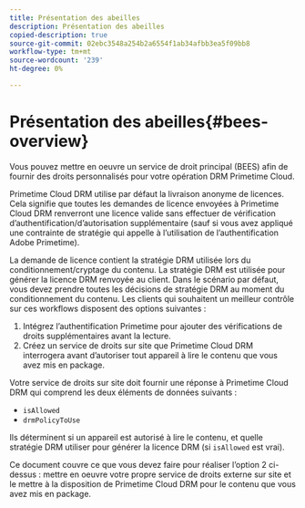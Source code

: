 ```yaml
---
title: Présentation des abeilles
description: Présentation des abeilles
copied-description: true
source-git-commit: 02ebc3548a254b2a6554f1ab34afbb3ea5f09bb8
workflow-type: tm+mt
source-wordcount: '239'
ht-degree: 0%

---
```


# Présentation des abeilles{#bees-overview}

Vous pouvez mettre en oeuvre un service de droit principal (BEES) afin de fournir des droits personnalisés pour votre opération DRM Primetime Cloud.

Primetime Cloud DRM utilise par défaut la livraison anonyme de licences. Cela signifie que toutes les demandes de licence envoyées à Primetime Cloud DRM renverront une licence valide sans effectuer de vérification d’authentification/d’autorisation supplémentaire (sauf si vous avez appliqué une contrainte de stratégie qui appelle à l’utilisation de l’authentification Adobe Primetime).

La demande de licence contient la stratégie DRM utilisée lors du conditionnement/cryptage du contenu. La stratégie DRM est utilisée pour générer la licence DRM renvoyée au client. Dans le scénario par défaut, vous devez prendre toutes les décisions de stratégie DRM au moment du conditionnement du contenu. Les clients qui souhaitent un meilleur contrôle sur ces workflows disposent des options suivantes :

1. Intégrez l’authentification Primetime pour ajouter des vérifications de droits supplémentaires avant la lecture.
1. Créez un service de droits sur site que Primetime Cloud DRM interrogera avant d’autoriser tout appareil à lire le contenu que vous avez mis en package.

Votre service de droits sur site doit fournir une réponse à Primetime Cloud DRM qui comprend les deux éléments de données suivants :

* `isAllowed`
* `drmPolicyToUse`

Ils déterminent si un appareil est autorisé à lire le contenu, et quelle stratégie DRM utiliser pour générer la licence DRM (si `isAllowed` est vrai).

Ce document couvre ce que vous devez faire pour réaliser l’option 2 ci-dessus : mettre en oeuvre votre propre service de droits externe sur site et le mettre à la disposition de Primetime Cloud DRM pour le contenu que vous avez mis en package.
